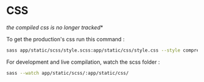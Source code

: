 # CSS

*the compiled css is no longer tracked**

To get the production's css run this command :

```bash
sass app/static/scss/style.scss:app/static/css/style.css --style compressed
```

For development and live compilation, watch the scss folder :

```bash
sass --watch app/static/scss/:app/static/css/
```
